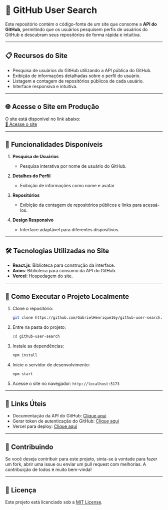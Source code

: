 # 👤 GitHub User Search

Este repositório contém o código-fonte de um site que consome a **API do GitHub**, permitindo que os usuários pesquisem perfis de usuários do GitHub e descubram seus repositórios de forma rápida e intuitiva.

---

## 📋 Recursos do Site

- Pesquisa de usuários do GitHub utilizando a API pública do GitHub.
- Exibição de informações detalhadas sobre o perfil do usuário.
- Listagem e contagem de repositórios públicos de cada usuário.
- Interface responsiva e intuitiva.

---

## 🌐 Acesse o Site em Produção

O site está disponível no link abaixo:  
[🔗 Acesse o site](#)

---

## 🚀 Funcionalidades Disponíveis

1. **Pesquisa de Usuários**
   - Pesquisa interativa por nome de usuário do GitHub.

2. **Detalhes do Perfil**
   - Exibição de informações como nome e avatar

3. **Repositórios**
   - Exibição da contagem de repositórios públicos e links para acessá-los.

4. **Design Responsivo**
   - Interface adaptável para diferentes dispositivos.

---

## 🛠 Tecnologias Utilizadas no Site

- **React.js**: Biblioteca para construção da interface.
- **Axios**: Biblioteca para consumo da API do GitHub.
- **Vercel**: Hospedagem do site.

---

## 🔧 Como Executar o Projeto Localmente

1. Clone o repositório:
   ```sh
   git clone https://github.com/GabrielHenrique16y/github-user-search.git
   ```

2. Entre na pasta do projeto:
    ```sh
    cd github-user-search
    ```

3. Instale as dependências:
    ```sh
   npm install
    ```

4. Inicie o servidor de desenvolvimento:
    ```sh
   npm start
    ```

5. Acesse o site no navegador: `http://localhost:5173`

---

## 🔗 Links Úteis

- Documentação da API do GitHub: [Clique aqui](https://docs.github.com/en/rest)
- Gerar token de autenticação do GitHub: [Clique aqui](https://docs.github.com/en/github/authenticating-to-github/creating-a-personal-access-token)
- Vercel para deploy: [Clique aqui](https://vercel.com/)

---

## 🤝 Contribuindo

Se você deseja contribuir para este projeto, sinta-se à vontade para fazer um fork, abrir uma issue ou enviar um pull request com melhorias. A contribuição de todos é muito bem-vinda!

---

## 📄 Licença

Este projeto está licenciado sob a [MIT License](LICENSE).
